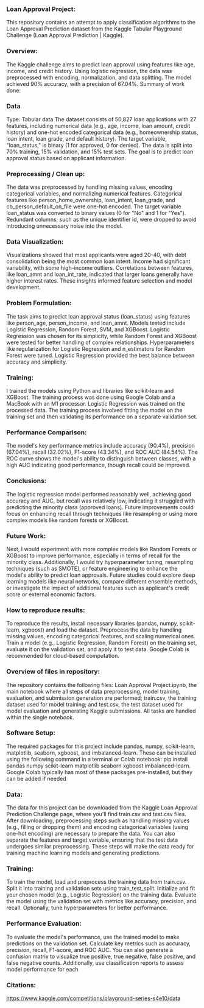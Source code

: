 ### **Loan Approval Project:**
This repository contains an attempt to apply classification algorithms to the Loan Approval Prediction dataset from the Kaggle Tabular Playground Challenge (Loan Approval Prediction | Kaggle).

### **Overview:**
The Kaggle challenge aims to predict loan approval using features like age, income, and credit history. Using logistic regression, the data was preprocessed with encoding, normalization, and data splitting. The model achieved 90% accuracy, with a precision of 67.04%.
Summary of work done:
### **Data**
Type: Tabular data
The dataset consists of 50,827 loan applications with 27 features, including numerical data (e.g., age, income, loan amount, credit history) and one-hot encoded categorical data (e.g., homeownership status, loan intent, loan grade, and default history). The target variable, "loan_status," is binary (1 for approved, 0 for denied). The data is split into 70% training, 15% validation, and 15% test sets. The goal is to predict loan approval status based on applicant information.

### **Preprocessing / Clean up:**
The data was preprocessed by handling missing values, encoding categorical variables, and normalizing numerical features. Categorical features like person_home_ownership, loan_intent, loan_grade, and cb_person_default_on_file were one-hot encoded. The target variable loan_status was converted to binary values (0 for "No" and 1 for "Yes"). Redundant columns, such as the unique identifier id, were dropped to avoid introducing unnecessary noise into the model.

### **Data Visualization:**
Visualizations showed that most applicants were aged 20-40, with debt consolidation being the most common loan intent. Income had significant variability, with some high-income outliers. Correlations between features, like loan_amnt and loan_int_rate, indicated that larger loans generally have higher interest rates. These insights informed feature selection and model development.


### **Problem Formulation:**
The task aims to predict loan approval status (loan_status) using features like person_age, person_income, and loan_amnt. Models tested include Logistic Regression, Random Forest, SVM, and XGBoost. Logistic Regression was chosen for its simplicity, while Random Forest and XGBoost were tested for better handling of complex relationships. Hyperparameters like regularization for Logistic Regression and n_estimators for Random Forest were tuned. Logistic Regression provided the best balance between accuracy and simplicity.

### **Training:**
I trained the models using Python and libraries like scikit-learn and XGBoost. The training process was done using Google Colab and a MacBook with an M1 processor. Logistic Regression was trained on the processed data. The training process involved fitting the model on the training set and then validating its performance on a separate validation set.

### **Performance Comparison:**
The model's key performance metrics include accuracy (90.4%), precision (67.04%), recall (32.02%), F1-score (43.34%), and ROC AUC (84.54%). The ROC curve shows the model's ability to distinguish between classes, with a high AUC indicating good performance, though recall could be improved.

### **Conclusions:**
The logistic regression model performed reasonably well, achieving good accuracy and AUC, but recall was relatively low, indicating it struggled with predicting the minority class (approved loans). Future improvements could focus on enhancing recall through techniques like resampling or using more complex models like random forests or XGBoost.

### **Future Work:**
Next, I would experiment with more complex models like Random Forests or XGBoost to improve performance, especially in terms of recall for the minority class. Additionally, I would try hyperparameter tuning, resampling techniques (such as SMOTE), or feature engineering to enhance the model's ability to predict loan approvals. Future studies could explore deep learning models like neural networks, compare different ensemble methods, or investigate the impact of additional features such as applicant's credit score or external economic factors.

### **How to reproduce results:**
To reproduce the results, install necessary libraries (pandas, numpy, scikit-learn, xgboost) and load the dataset. Preprocess the data by handling missing values, encoding categorical features, and scaling numerical ones. Train a model (e.g., Logistic Regression, Random Forest) on the training set, evaluate it on the validation set, and apply it to test data. Google Colab is recommended for cloud-based computation.

### **Overview of files in repository:**
The repository contains the following files: Loan Approval Project.ipynb, the main notebook where all steps of data preprocessing, model training, evaluation, and submission generation are performed; train.csv, the training dataset used for model training; and test.csv, the test dataset used for model evaluation and generating Kaggle submissions. All tasks are handled within the single notebook.

### **Software Setup:**
The required packages for this project include pandas, numpy, scikit-learn, matplotlib, seaborn, xgboost, and imbalanced-learn. These can be installed using the following command in a terminal or Colab notebook: pip install pandas numpy scikit-learn matplotlib seaborn xgboost imbalanced-learn. Google Colab typically has most of these packages pre-installed, but they can be added if needed

### **Data:**
The data for this project can be downloaded from the Kaggle Loan Approval Prediction Challenge page, where you'll find train.csv and test.csv files. After downloading, preprocessing steps such as handling missing values (e.g., filling or dropping them) and encoding categorical variables (using one-hot encoding) are necessary to prepare the data. You can also separate the features and target variable, ensuring that the test data undergoes similar preprocessing. These steps will make the data ready for training machine learning models and generating predictions.

### **Training:**
To train the model, load and preprocess the training data from train.csv. Split it into training and validation sets using train_test_split. Initialize and fit your chosen model (e.g., Logistic Regression) on the training data. Evaluate the model using the validation set with metrics like accuracy, precision, and recall. Optionally, tune hyperparameters for better performance.

### **Performance Evaluation:**
To evaluate the model's performance, use the trained model to make predictions on the validation set. Calculate key metrics such as accuracy, precision, recall, F1-score, and ROC AUC. You can also generate a confusion matrix to visualize true positive, true negative, false positive, and false negative counts. Additionally, use classification reports to assess model performance for each


### **Citations:**
https://www.kaggle.com/competitions/playground-series-s4e10/data 
